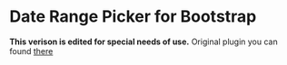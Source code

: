 # Date Range Picker for Bootstrap

**This verison is edited for special needs of use.** Original plugin you can found [there](https://github.com/dangrossman/bootstrap-daterangepicker)